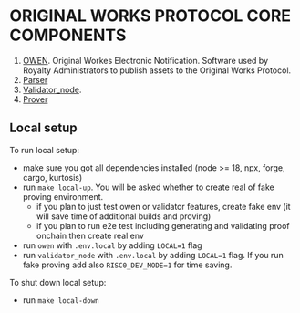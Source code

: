 # ORIGINAL WORKS PROTOCOL CORE COMPONENTS

1. [OWEN](https://github.com/originalworks/protocol-core/tree/master/owen). Original Workes Electronic Notification. Software used by Royalty Administrators to publish assets to the Original Works Protocol. 
1. [Parser](https://github.com/originalworks/protocol-core/tree/master/parser)
1. [Validator_node](https://github.com/originalworks/protocol-core/tree/master/validator_node).
1. [Prover](https://github.com/originalworks/protocol-core/tree/master/prover)


## Local setup
To run local setup:
- make sure you got all dependencies installed (node >= 18, npx, forge, cargo, kurtosis)
- run `make local-up`. You will be asked whether to create real of fake proving environment.
    - if you plan to just test owen or validator features, create fake env (it will save time of additional builds and proving)
    - if you plan to run e2e test including generating and validating proof onchain then create real env
- run `owen` with `.env.local` by adding `LOCAL=1` flag
- run `validator_node` with `.env.local` by adding `LOCAL=1` flag. If you run fake proving add also `RISC0_DEV_MODE=1` for time saving.

To shut down local setup:
 - run `make local-down`